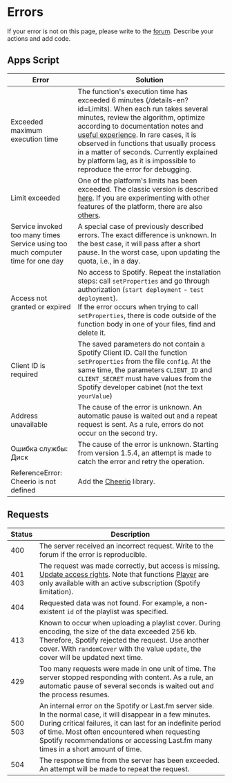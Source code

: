 # Errors

If your error is not on this page, please write to the [forum](https://github.com/Chimildic/goofy/discussions). Describe your actions and add code.

## Apps Script

| Error | Solution |
| --- | --- |
| Exceeded maximum execution time | The function's execution time has exceeded 6 minutes (/details-en?id=Limits). When each run takes several minutes, review the algorithm, optimize according to documentation notes and [useful experience](/best-practices-en). In rare cases, it is observed in functions that usually process in a matter of seconds. Currently explained by platform lag, as it is impossible to reproduce the error for debugging. |
| Limit exceeded | One of the platform's limits has been exceeded. The classic version is described [here](/details-en?id=Limits). If you are experimenting with other features of the platform, there are also [others](https://developers.google.com/apps-script/guides/services/quotas). |
| Service invoked too many times <br> Service using too much computer time for one day | A special case of previously described errors. The exact difference is unknown. In the best case, it will pass after a short pause. In the worst case, upon updating the quota, i.e., in a day. |
| Access not granted or expired | No access to Spotify. Repeat the installation steps: call `setProperties` and go through authorization (`start deployment` - `test deployment`). <br> If the error occurs when trying to call `setProperties`, there is code outside of the function body in one of your files, find and delete it. |
| Client ID is required | The saved parameters do not contain a Spotify Client ID. Call the function `setProperties` from the file `config`. At the same time, the parameters `CLIENT_ID` and `CLIENT_SECRET` must have values from the Spotify developer cabinet (not the text `yourValue`) |
| Address unavailable | The cause of the error is unknown. An automatic pause is waited out and a repeat request is sent. As a rule, errors do not occur on the second try. |
| Ошибка службы: Диск | The cause of the error is unknown. Starting from version 1.5.4, an attempt is made to catch the error and retry the operation. |
| ReferenceError: Cheerio is not defined | Add the [Cheerio](https://github.com/Chimildic/goofy/discussions/91#discussioncomment-1931923) library. |

## Requests

| Status | Description |
| --- | --- |
| 400 | The server received an incorrect request. Write to the forum if the error is reproducible. |
| 401 <br> 403 | The request was made correctly, but access is missing. [Update access rights](/tuning-en?id=Обновить-права-доступа). Note that functions [Player](/reference/player-en) are only available with an active subscription (Spotify limitation). |
| 404 | Requested data was not found. For example, a non-existent `id` of the playlist was specified. |
| 413 | Known to occur when uploading a playlist cover. During encoding, the size of the data exceeded 256 kb. Therefore, Spotify rejected the request. Use another cover. With `randomCover` with the value `update`, the cover will be updated next time. |
| 429 | Too many requests were made in one unit of time. The server stopped responding with content. As a rule, an automatic pause of several seconds is waited out and the process resumes. |
| 500 <br> 503 | An internal error on the Spotify or Last.fm server side. In the normal case, it will disappear in a few minutes. During critical failures, it can last for an indefinite period of time. Most often encountered when requesting Spotify recommendations or accessing Last.fm many times in a short amount of time. |
| 504 | The response time from the server has been exceeded. An attempt will be made to repeat the request. |
